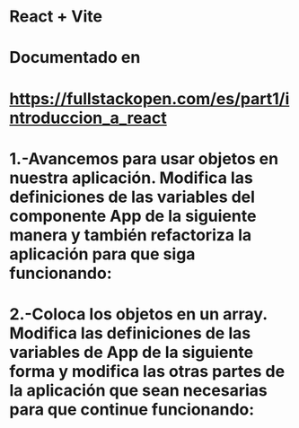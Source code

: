 # React + Vite
# Documentado en 
# https://fullstackopen.com/es/part1/introduccion_a_react

# 1.-Avancemos para usar objetos en nuestra aplicación. Modifica las definiciones de las variables del componente App de la siguiente manera y también refactoriza la aplicación para que siga funcionando:
# 2.-Coloca los objetos en un array. Modifica las definiciones de las variables de App de la siguiente forma y modifica las otras partes de la aplicación que sean necesarias para que continue funcionando:






